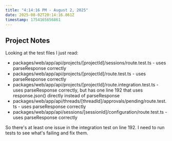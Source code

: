 ```yaml
---
title: "4:14:16 PM - August 2, 2025"
date: 2025-08-02T20:14:16.861Z
timestamp: 1754165656861
---
```


## Project Notes

Looking at the test files I just read:
- packages/web/app/api/projects/[projectId]/sessions/route.test.ts - uses parseResponse correctly 
- packages/web/app/api/projects/[projectId]/route.test.ts - uses parseResponse correctly
- packages/web/app/api/projects/[projectId]/route.integration.test.ts - uses parseResponse correctly, but has one line 192 that uses response.json() directly instead of parseResponse
- packages/web/app/api/threads/[threadId]/approvals/pending/route.test.ts - uses parseResponse correctly
- packages/web/app/api/sessions/[sessionId]/configuration/route.test.ts - uses parseResponse correctly

So there's at least one issue in the integration test on line 192. I need to run tests to see what's failing and fix them.
